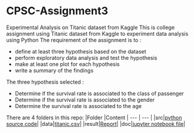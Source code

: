 # CPSC-Assignment3
Experimental Analysis on Titanic dataset from Kaggle
This is college assignment using Titanic dataset from Kaggle to experiment data analysis using Python
The requirement of the assignment is to :
- define at least three hypothesis based on the dataset
- perform exploratory data analysis and test the hypothesis
- make at least one plot for each hypothesis
- write a summary of the findings

The three hypothesis selected :
- Determine if the survival rate is associated to the class of passenger
- Determine if the survival rate is associated to the gender
- Determine the survival rate is associated to the age

There are 4 folders in this repo: 
|Folder |Content |
--- | --- | 
|src|[python source code](https://github.com/ryyshao/CPSC-Assignment3/blob/main/src)|
|data|[titanic.csv](https://github.com/ryyshao/CPSC-Assignment3/blob/main/data)|
|result|[Report](https://github.com/ryyshao/CPSC-Assignment3/blob/main/result)|
|doc|[jupyter notebook file](https://github.com/ryyshao/CPSC-Assignment3/blob/main/doc)|
